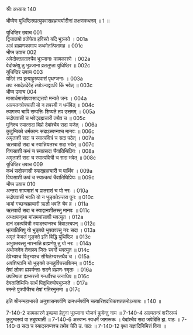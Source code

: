 श्रीः
अध्यायः 140

भीष्मेण युधिष्ठिरम्प्रत्युपवासब्रह्मचर्यादीनां लक्षणकथनम् ॥ 1 ॥
	
युधिष्ठिर उवाच 	001  
द्विजातयो व्रतोपेता हविस्ते यदि भुञ्जते ।	001a  
अन्नं ब्राह्मणकामाय कथमेतत्पितामह ॥	001c  
भीष्म उवाच 	002  
अवेदोक्तव्रताश्चैव भुञ्जानाः कामकारणे ।	002a  
वेदोक्तेषु तु भुञ्जाना व्रतलुप्ता युधिष्ठिर ॥	002c  
युधिष्ठिर उवाच 	003  
यदिदं तप इत्याहुरुपवासं पृथग्जनाः ।	003a  
तपः स्यादेतदेवेह तपोऽन्यद्वाऽपि किं भवेत् ॥	003c  
भीष्म उवाच 	004  
मासार्धमासोपवासाद्यत्तपो मन्यते जनः ।	004a  
आत्मतन्त्रोपघाती यो न तपस्वी न धर्मवित् ॥	004c  
त्यागस्य चापि सम्पत्तिः शिष्यते तप उत्तमम् ।	005a  
सदोपवासी च भवेद्ब्रह्मचारी तथैव च ॥	005c  
मुनिश्च स्यात्सदा विप्रो देवांश्चैव सदा यजेत् ।	006a  
कुटुम्बिको धर्मकामः सदाऽस्वप्नश्च मानवः ॥	006c  
अमृताशी सदा च स्यात्पवित्रं च सदा पठेत् ।	007a  
ऋतवादी सदा च स्यान्नियतश्च सदा भवेत् ॥	007c  
विघसाशी कथं च स्यात्सदा चैवातिथिप्रियः ।	008a  
अमृताशी सदा च स्यात्पवित्री च सदा भवेत् ॥	008c  
युधिष्ठिर उवाच 	009  
कथं सदोपवासी स्याद्ब्रह्मचारी च पार्थिव ।	009a  
विघसाशी कथं च स्यात्कथं चैवातिथिप्रियः ॥	009c  
भीष्म उवाच 	010  
अन्तरा सायमाशं च प्रातराशं च यो नरः ।	010a  
सदोपवासी भवति यो न भुङ्क्तेऽन्तरा पुनः ॥	010c  
भार्या गच्छन्ब्रह्मचारी ऋतौ भवति चैव ह ।	011a  
ऋतवादी सदा च स्याद्दानशीलस्तु मानवः ॥	011c  
अभक्षयन्वृथा मांसममांसाशी भवत्युत ।	012a  
दानं ददत्पवित्री स्यादस्वप्नश्च दिवाऽस्वपन् ॥	012c  
भृत्यातिथिषु यो भुङ्क्ते भुक्तवत्सु नरः सदा ।	013a  
अमृतं केवलं भुङ्क्ते इति विद्धि युधिष्ठिर ॥	013c  
अभुक्तवत्सु नाश्नाति ब्राह्मणेषु तु यो नरः ।	014a  
अभोजनेन तेनास्य जितः स्वर्गो भवत्युत ॥	014c  
देवेभ्यश्च पितृभ्यश्च संश्रितेभ्यस्तथैव च ।	015a  
अवशिष्टानि यो भुङ्क्ते तमाहुर्विघसाशिनम् ॥	015c  
तेषां लोका ह्यपर्यन्ताः सदने ब्रह्मणः स्मृताः ।	016a  
उपस्थिता ह्यप्सरसो गन्धर्वैश्च जनाधिप ॥	016c  
देवतातिथिभिः सार्धं पितृभिश्चोपभुञ्जते ।	017a  
रमन्ते पुत्रपौत्रैश्च तेषां गतिरनुत्तमा ॥ 	017c  

इति श्रीमन्महाभारते अनुशासनपर्वणि दानधर्मपर्वणि चत्वारिंशदधिकशततमोऽध्यायः ॥ 140 ॥

7-140-2 कामकारणे इच्छया हेतुना भुञ्जाना भोजनं कुर्वन्तु नाम ॥ 7-140-4 आत्मतन्त्रं शरीररूपं कुटुम्बरूपं वा तदुपघाती ॥ 7-140-6 अस्वप्नः स्वधर्मे जागरूकः । वेदांश्चैव सदा जपेदिति झ. पाठः ॥ 7-140-8 सदा च स्यादस्वप्नश्च तथैव चेति ड. पाठः ॥ 7-140-12 वृथा यज्ञादिनिमित्तं विना ॥
